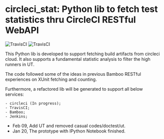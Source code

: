 # circleci_stat: Python lib to fetch test statistics thru CircleCI RESTful WebAPI


![TravisCI](https://travis-ci.org/maxwu/circleci_stat.svg?branch=master)
![TravisCI](https://travis-ci.org/maxwu/circleci_stat.svg?branch=dev)

This Python lib is developed to support fetching build artifacts from circleci cloud. 
It also supports a fundamental statistic analysis to filter the high runners in UT.

The code followed some of the ideas in previous Bamboo RESTful experiences on XUnit fetching and counting.

Furthermore, a refactored lib will be generated to support all below services:
    
    - circleci (In progress); 
    - TravisCI;
    - Bamboo;
    - Jenkins;

- Feb 09, Add UT and removed casual codes/doctest/ut.
- Jan 20, The prototype with IPython Notebook finished.

